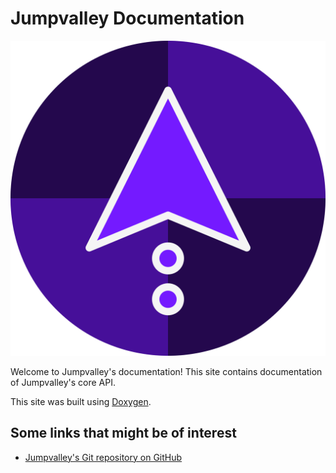 # Jumpvalley Documentation

![Jumpvalley's logo. The logo contains two circles and an arrow pointing upward.](./assets/app_icon_round.png)

Welcome to Jumpvalley's documentation! This site contains documentation of Jumpvalley's core API.

This site was built using [Doxygen](https://www.doxygen.nl/).

## Some links that might be of interest

- [Jumpvalley's Git repository on GitHub](https://github.com/UTheCat/jumpvalley)
